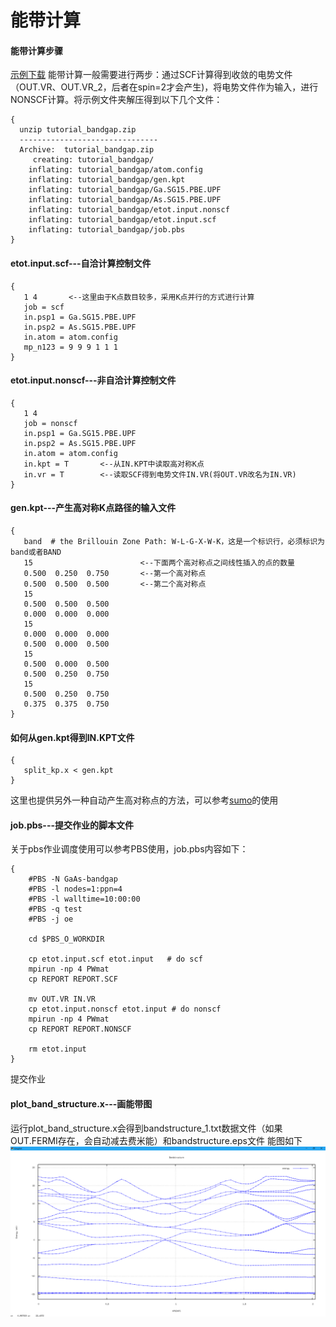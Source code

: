 # 能带计算
#### 能带计算步骤
[示例下载](http://www.pwmat.com/pwmat-resource/course-download/PWmat/tutorial_bandgap.zip)
能带计算一般需要进行两步：通过SCF计算得到收敛的电势文件（OUT.VR、OUT.VR_2，后者在spin=2才会产生)，将电势文件作为输入，进行NONSCF计算。将示例文件夹解压得到以下几个文件：
``` 
{
  unzip tutorial_bandgap.zip
  -------------------------------
  Archive:  tutorial_bandgap.zip
     creating: tutorial_bandgap/
    inflating: tutorial_bandgap/atom.config
    inflating: tutorial_bandgap/gen.kpt
    inflating: tutorial_bandgap/Ga.SG15.PBE.UPF
    inflating: tutorial_bandgap/As.SG15.PBE.UPF
    inflating: tutorial_bandgap/etot.input.nonscf
    inflating: tutorial_bandgap/etot.input.scf
    inflating: tutorial_bandgap/job.pbs
}
```
#### etot.input.scf---自洽计算控制文件
```
{
   1 4       <--这里由于K点数目较多，采用K点并行的方式进行计算
   job = scf
   in.psp1 = Ga.SG15.PBE.UPF
   in.psp2 = As.SG15.PBE.UPF
   in.atom = atom.config
   mp_n123 = 9 9 9 1 1 1
}
```
#### etot.input.nonscf---非自洽计算控制文件
```
{
   1 4
   job = nonscf
   in.psp1 = Ga.SG15.PBE.UPF
   in.psp2 = As.SG15.PBE.UPF
   in.atom = atom.config
   in.kpt = T       <--从IN.KPT中读取高对称K点
   in.vr = T        <--读取SCF得到电势文件IN.VR(将OUT.VR改名为IN.VR)
}
```
#### gen.kpt---产生高对称K点路径的输入文件
```
{
   band  # the Brillouin Zone Path: W-L-G-X-W-K，这是一个标识行，必须标识为band或者BAND
   15                        <--下面两个高对称点之间线性插入的点的数量
   0.500  0.250  0.750       <--第一个高对称点
   0.500  0.500  0.500       <--第二个高对称点
   15
   0.500  0.500  0.500
   0.000  0.000  0.000
   15
   0.000  0.000  0.000
   0.500  0.000  0.500
   15
   0.500  0.000  0.500
   0.500  0.250  0.750
   15
   0.500  0.250  0.750
   0.375  0.375  0.750	
}
```
#### 如何从gen.kpt得到IN.KPT文件
```
{
   split_kp.x < gen.kpt		
}
```
这里也提供另外一种自动产生高对称点的方法，可以参考[sumo](https://hongzhentian.github.io/PWmat-doc/#/PWmat/kpointspath)的使用
#### job.pbs---提交作业的脚本文件
关于pbs作业调度使用可以参考PBS使用，job.pbs内容如下：
```
{
    #PBS -N GaAs-bandgap
    #PBS -l nodes=1:ppn=4
    #PBS -l walltime=10:00:00
    #PBS -q test
    #PBS -j oe
    
    cd $PBS_O_WORKDIR
    
    cp etot.input.scf etot.input   # do scf 
    mpirun -np 4 PWmat
    cp REPORT REPORT.SCF
    
    mv OUT.VR IN.VR
    cp etot.input.nonscf etot.input # do nonscf
    mpirun -np 4 PWmat
    cp REPORT REPORT.NONSCF
    
    rm etot.input		
}
```
提交作业
#### plot_band_structure.x---画能带图
运行plot_band_structure.x会得到bandstructure_1.txt数据文件（如果OUT.FERMI存在，会自动减去费米能）和bandstructure.eps文件
能图如下
![图片](../pic/tutorial-pwmat-bandgap-1.png)
